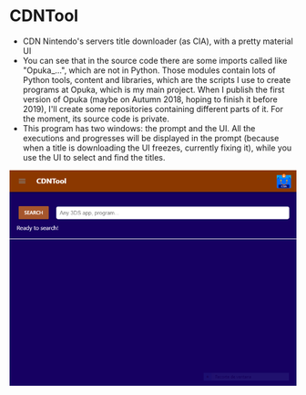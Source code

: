 # CDNTool
 - CDN Nintendo's servers title downloader (as CIA), with a pretty material UI
 - You can see that in the source code there are some imports called like "Opuka_...", which are not in Python. Those modules contain lots of Python tools, content and libraries, which are the scripts I use to create programs at Opuka, which is my main project. When I publish the first version of Opuka (maybe on Autumn 2018, hoping to finish it before 2019), I'll create some repositories containing different parts of it. For the moment, its source code is private.
 - This program has two windows: the prompt and the UI. All the executions and progresses will be displayed in the prompt (because when a title is downloading the UI freezes, currently fixing it), while you use the UI to select and find the titles.

![alt text](ScreenShot.png)
